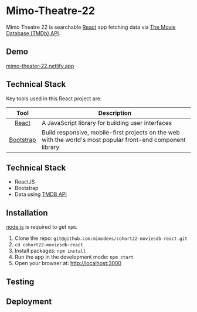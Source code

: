 # Mimo-Theatre-22
Mimo Theatre 22 is searchable [React](http://facebook.github.io/react/index.html) app fetching data via [The Movie Database (TMDb) API](https://www.themoviedb.org/documentation/api).

<screenshot here>

## Demo
[mimo-theater-22.netlify.app](https://mimo-theater-22.netlify.app/)

## Technical Stack
Key tools used in this React project are:

| Tool             | Description   |
| :-------------:|--------------|
| [React](http://facebook.github.io/react/index.html) | A JavaScript library for building user interfaces |
| [Bootstrap](http://getbootstrap.com/) | Build responsive, mobile-first projects on the web with the world's most popular front-end component library |

## Technical Stack
* ReactJS
* Bootstrap
* Data using [TMDB API](https://developers.themoviedb.org/3/getting-started/introduction)

## Installation
[node.js](http://nodejs.org/download/) is required to get ``npm``.

1. Clone the repo: `git@github.com:mimodevs/cohort22-moviesdb-react.git`
2. `cd cohort22-moviesdb-react`
2. Install packages: `npm install`
3. Run the app in the development mode: `npm start`
4. Open your browser at: [http://localhost:3000](http://localhost:3000)

## Testing




## Deployment


